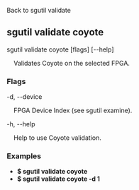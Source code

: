 Back to sgutil validate


## sgutil validate coyote

sgutil validate coyote [flags] [--help]

  &nbsp; &nbsp; Validates Coyote on the selected FPGA.


### Flags
-d, --device 

  &nbsp; &nbsp; FPGA Device Index (see sgutil examine).


-h, --help 

  &nbsp; &nbsp; Help to use Coyote validation.


### Examples
* **$ sgutil validate coyote**
* **$ sgutil validate coyote -d 1**
